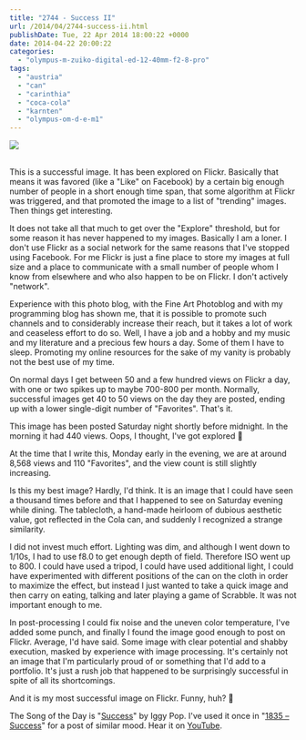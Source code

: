 ```yaml
---
title: "2744 - Success II"
url: /2014/04/2744-success-ii.html
publishDate: Tue, 22 Apr 2014 18:00:22 +0000
date: 2014-04-22 20:00:22
categories: 
  - "olympus-m-zuiko-digital-ed-12-40mm-f2-8-pro"
tags: 
  - "austria"
  - "can"
  - "carinthia"
  - "coca-cola"
  - "karnten"
  - "olympus-om-d-e-m1"
---
```

<div class="container">
<div class="center"><a target="_blank" href="https://d25zfm9zpd7gm5.cloudfront.net/1200x1200/2014/20140419_212200_lr.jpg"><img src="https://d25zfm9zpd7gm5.cloudfront.net/0600x0600/2014/20140419_212200_lr.jpg" /></a></div>
</div>
<br />

This is a successful image. It has been explored on Flickr. Basically that means it was favored (like a "Like" on Facebook) by a certain big enough number of people in a short enough time span, that some algorithm at Flickr was triggered, and that promoted the image to a list of "trending" images. Then things get interesting.

It does not take all that much to get over the "Explore" threshold, but for some reason it has never happened to my images. Basically I am a loner. I don't use Flickr as a social network for the same reasons that I've stopped using Facebook. For me Flickr is just a fine place to store my images at full size and a place to communicate with a small number of people whom I know from elsewhere and who also happen to be on Flickr. I don't actively "network".

Experience with this photo blog, with the Fine Art Photoblog and with my programming blog has shown me, that it is possible to promote such channels and to considerably increase their reach, but it takes a lot of work and ceaseless effort to do so. Well, I have a job and a hobby and my music and my literature and a precious few hours a day. Some of them I have to sleep. Promoting my online resources for the sake of my vanity is probably not the best use of my time.

On normal days I get between 50 and a few hundred views on Flickr a day, with one or two spikes up to maybe 700-800 per month. Normally, successful images get 40 to 50 views on the day they are posted, ending up with a lower single-digit number of "Favorites". That's it.

This image has been posted Saturday night shortly before midnight. In the morning it had 440 views. Oops, I thought, I've got explored 🙂

At the time that I write this, Monday early in the evening, we are at around 8,568 views and 110 "Favorites", and the view count is still slightly increasing. 

Is this my best image? Hardly, I'd think. It is an image that I could have seen a thousand times before and that I happened to see on Saturday evening while dining. The tablecloth, a hand-made heirloom of dubious aesthetic value, got reflected in the Cola can, and suddenly I recognized a strange similarity.

I did not invest much effort. Lighting was dim, and although I went down to 1/10s, I had to use f8.0 to get enough depth of field. Therefore ISO went up to 800. I could have used a tripod, I could have used additional light, I could have experimented with different positions of the can on the cloth in order to maximize the effect, but instead I just wanted to take a quick image and then carry on eating, talking and later playing a game of Scrabble. It was not important enough to me.

In post-processing I could fix noise and the uneven color temperature, I've added some punch, and finally I found the image good enough to post on Flickr. Average, I'd have said. Some image with clear potential and shabby execution, masked by experience with image processing. It's certainly not an image that I'm particularly proud of or something that I'd add to a portfolio. It's just a rush job that happened to be surprisingly successful in spite of all its shortcomings. 

And it is my most successful image on Flickr. Funny, huh? 🙂

The Song of the Day is "<a href="http://www.lyricsmode.com/lyrics/i/iggy_pop/success.html" target="_blank">Success</a>" by Iggy Pop. I've used it once in "<a href="/2011/10/1835-success.html" target="_blank">1835 – Success</a>" for a post of similar mood. Hear it on <a href="https://www.youtube.com/watch?v=NGbw-cz35qo" target="_blank">YouTube</a>.
